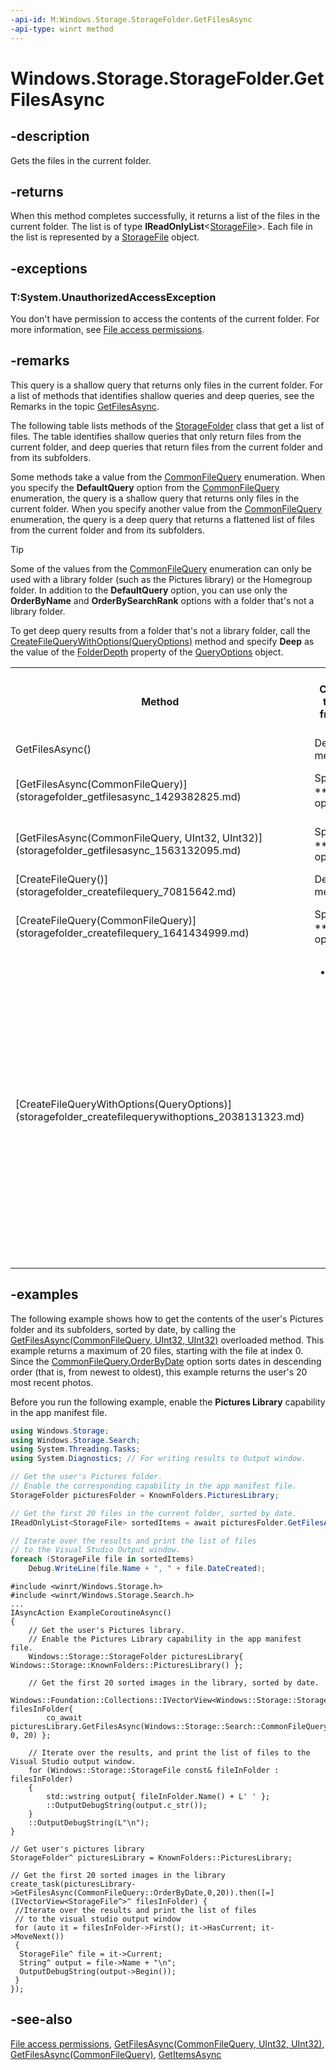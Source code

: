 ```yaml
---
-api-id: M:Windows.Storage.StorageFolder.GetFilesAsync
-api-type: winrt method
---
```


<!-- Method syntax
public Windows.Foundation.IAsyncOperation<Windows.Foundation.Collections.IVectorView<Windows.Storage.StorageFile>> GetFilesAsync()
-->

# Windows.Storage.StorageFolder.GetFilesAsync

## -description
Gets the files in the current folder.

## -returns
When this method completes successfully, it returns a list of the files in the current folder. The list is of type **IReadOnlyList**&lt;[StorageFile](storagefile.md)&gt;. Each file in the list is represented by a [StorageFile](storagefile.md) object.

## -exceptions
### T:System.UnauthorizedAccessException

You don't have permission to access the contents of the current folder. For more information, see [File access permissions](/windows/uwp/files/file-access-permissions).

## -remarks
This query is a shallow query that returns only files in the current folder. For a list of methods that identifies shallow queries and deep queries, see the Remarks in the topic [GetFilesAsync](storagefolder_getfilesasync_1429382825.md).

The following table lists methods of the [StorageFolder](storagefolder.md) class that get a list of files. The table identifies shallow queries that only return files from the current folder, and deep queries that return files from the current folder and from its subfolders.

Some methods take a value from the [CommonFileQuery](../windows.storage.search/commonfilequery.md) enumeration. When you specify the **DefaultQuery** option from the [CommonFileQuery](../windows.storage.search/commonfilequery.md) enumeration, the query is a shallow query that returns only files in the current folder. When you specify another value from the [CommonFileQuery](../windows.storage.search/commonfilequery.md) enumeration, the query is a deep query that returns a flattened list of files from the current folder and from its subfolders.

> [!TIP]
> Some of the values from the [CommonFileQuery](../windows.storage.search/commonfilequery.md) enumeration can only be used with a library folder (such as the Pictures library) or the Homegroup folder. In addition to the **DefaultQuery** option, you can use only the **OrderByName** and **OrderBySearchRank** options with a folder that's not a library folder.

To get deep query results from a folder that's not a library folder, call the [CreateFileQueryWithOptions(QueryOptions)](storagefolder_createfilequerywithoptions_2038131323.md) method and specify **Deep** as the value of the [FolderDepth](../windows.storage.search/queryoptions_folderdepth.md) property of the [QueryOptions](../windows.storage.search/queryoptions.md) object.

<table>
   <tr><th>Method</th><th>Create a shallow query that only returns files from the current folder</th><th>Create a deep query that returns files from the current folder and from its subfolders</th></tr>
   <tr><td>GetFilesAsync()</td><td>Default behavior of this method.</td><td>N/A</td></tr>
   <tr><td>[GetFilesAsync(CommonFileQuery)](storagefolder_getfilesasync_1429382825.md)</td><td>Specify the **DefaultQuery** option.</td><td>For a library folder, specify an option other than **DefaultQuery**.</td></tr>
   <tr><td>[GetFilesAsync(CommonFileQuery, UInt32, UInt32)](storagefolder_getfilesasync_1563132095.md)</td><td>Specify the **DefaultQuery** option.</td><td>For a library folder, specify an option other than **DefaultQuery**.</td></tr>
   <tr><td>[CreateFileQuery()](storagefolder_createfilequery_70815642.md)</td><td>Default behavior of this method.</td><td>N/A</td></tr>
   <tr><td>[CreateFileQuery(CommonFileQuery)](storagefolder_createfilequery_1641434999.md)</td><td>Specify the **DefaultQuery** option.</td><td>For a library folder, specify an option other than **DefaultQuery**.</td></tr>
   <tr><td>[CreateFileQueryWithOptions(QueryOptions)](storagefolder_createfilequerywithoptions_2038131323.md)</td><td><ul><li>Default behavior of this method if none of the following options are specified.

- or -</li><li>Specify **DefaultQuery** as the value of [CommonFileQuery](../windows.storage.search/commonfilequery.md) when you instantiate the [QueryOptions](../windows.storage.search/queryoptions.md) object.

- or -</li><li>Specify **Shallow** as the value of the [FolderDepth](../windows.storage.search/queryoptions_folderdepth.md) property of the [QueryOptions](../windows.storage.search/queryoptions.md) object.</li></ul></td><td><ul><li>For a library folder, specify a value other than **DefaultQuery** as the value of [CommonFileQuery](../windows.storage.search/commonfilequery.md) when you instantiate the [QueryOptions](../windows.storage.search/queryoptions.md) object.

- or -</li><li>For any folder, specify **Deep** as the value of the [FolderDepth](../windows.storage.search/queryoptions_folderdepth.md) property of the [QueryOptions](../windows.storage.search/queryoptions.md).</li></ul></td></tr>
</table>

## -examples
The following example shows how to get the contents of the user's Pictures folder and its subfolders, sorted by date, by calling the [GetFilesAsync(CommonFileQuery,  UInt32, UInt32)](storagefolder_getfilesasync_1563132095.md) overloaded method. This example returns a maximum of 20 files, starting with the file at index 0. Since the [CommonFileQuery.OrderByDate](../windows.storage.search/commonfilequery.md) option sorts dates in descending order (that is, from newest to oldest), this example returns the user's 20 most recent photos.

Before you run the following example, enable the **Pictures Library** capability in the app manifest file.

```csharp
using Windows.Storage;
using Windows.Storage.Search;
using System.Threading.Tasks;
using System.Diagnostics; // For writing results to Output window.

// Get the user's Pictures folder.
// Enable the corresponding capability in the app manifest file.
StorageFolder picturesFolder = KnownFolders.PicturesLibrary;

// Get the first 20 files in the current folder, sorted by date.
IReadOnlyList<StorageFile> sortedItems = await picturesFolder.GetFilesAsync(CommonFileQuery.OrderByDate,0,20);

// Iterate over the results and print the list of files
// to the Visual Studio Output window.
foreach (StorageFile file in sortedItems)
    Debug.WriteLine(file.Name + ", " + file.DateCreated);
```

```cppwinrt
#include <winrt/Windows.Storage.h>
#include <winrt/Windows.Storage.Search.h>
...
IAsyncAction ExampleCoroutineAsync()
{
    // Get the user's Pictures library.
    // Enable the Pictures Library capability in the app manifest file.
    Windows::Storage::StorageFolder picturesLibrary{ Windows::Storage::KnownFolders::PicturesLibrary() };

    // Get the first 20 sorted images in the library, sorted by date.
    Windows::Foundation::Collections::IVectorView<Windows::Storage::StorageFile> filesInFolder{
        co_await picturesLibrary.GetFilesAsync(Windows::Storage::Search::CommonFileQuery::OrderByDate, 0, 20) };

    // Iterate over the results, and print the list of files to the Visual Studio output window.
    for (Windows::Storage::StorageFile const& fileInFolder : filesInFolder)
    {
        std::wstring output{ fileInFolder.Name() + L' ' };
        ::OutputDebugString(output.c_str());
    }
    ::OutputDebugString(L"\n");
}
```

```cppcx
// Get user's pictures library
StorageFolder^ picturesLibrary = KnownFolders::PicturesLibrary;

// Get the first 20 sorted images in the library
create_task(picturesLibrary->GetFilesAsync(CommonFileQuery::OrderByDate,0,20)).then([=](IVectorView<StorageFile^>^ filesInFolder) {
 //Iterate over the results and print the list of files
 // to the visual studio output window
 for (auto it = filesInFolder->First(); it->HasCurrent; it->MoveNext())
 {
  StorageFile^ file = it->Current;
  String^ output = file->Name + "\n";
  OutputDebugString(output->Begin());
 }
});
```

## -see-also
[File access permissions](/windows/uwp/files/file-access-permissions), [GetFilesAsync(CommonFileQuery, UInt32, UInt32)](storagefolder_getfilesasync_1563132095.md), [GetFilesAsync(CommonFileQuery)](storagefolder_getfilesasync_1429382825.md), [GetItemsAsync](/uwp/api/windows.storage.storagefolder.getitemsasync)
